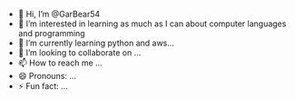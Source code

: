 - 👋 Hi, I’m @GarBear54
- 👀 I’m interested in learning as much as I can about computer languages and programming 
- 🌱 I’m currently learning python and aws...
- 💞️ I’m looking to collaborate on ...
- 📫 How to reach me ...
- 😄 Pronouns: ...
- ⚡ Fun fact: ...

<!---
GarBear54/GarBear54 is a ✨ special ✨ repository because its `README.md` (this file) appears on your GitHub profile.
You can click the Preview link to take a look at your changes.
--->
